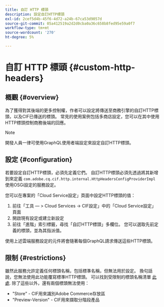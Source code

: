 ```yaml
---
title: 自訂 HTTP 標頭
description: 設定自訂HTTP標頭
exl-id: 2cef5d4b-45f6-4d72-a24b-67ca53d9057d
source-git-commit: 05a412519a2d2d0cba0a36c658b8fed95e59a0f7
workflow-type: tm+mt
source-wordcount: '270'
ht-degree: 5%

---
```


# 自訂 HTTP 標頭 {#custom-http-headers}

## 概觀 {#overview}

為了獲得對其後端的更多控制權，作者可以設定將傳送至商務引擎的自訂HTTP標頭，以及CIF已傳送的標頭。 常見的使用案例包括多商店設定，您可以在其中使用HTTP標頭控制商務後端的回應。

>[!NOTE]
>
>開發人員一律可使用GraphQL使用者端設定來設定自訂HTTP標頭。

## 設定 {#configuration}

若要設定自訂HTTP標頭，必須先定義它們。 自訂HTTP標頭必須先透過將其新增到來定義 `com.adobe.cq.cif.http.internal.HttpHeadersConfigProviderImpl` 使用OSGi設定的服務設定。

您可以在專案的「Cloud Service設定」頁面中設定HTTP標頭的值：

1. 前往「工具 — > Cloud Services -> CIF設定」中的「Cloud Service設定」頁面
1. 開啟現有設定或建立新設定
1. 前往「進階」索引標籤，尋找「自訂HTTP標頭」多欄位。 您可以選取先前定義的標頭，並為其指派值。

使用上述雲端服務設定的元件將會隨著每個GraphQL請求傳送這些HTTP標頭。

## 限制 {#restrictions}

雖然此服務允許定義任何標頭名稱，包括標準名稱，但無法用於設定。 換句話說，您無法使用此功能覆寫標準HTTP標頭。 可以找到受限制的標頭名稱清單 [此處](https://developer.mozilla.org/en-US/docs/Web/HTTP/Headers). 除了這些以外，還有兩個標頭無法使用：

* &quot;Store&quot; - CIF用來識別Adobe Commerce存放區
* &quot;Preview-Version&quot; - CIF用來擷取分階段產品
